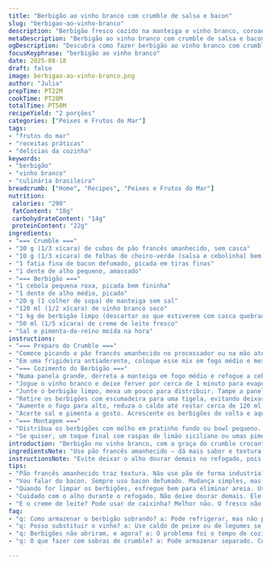 ```yaml
---
title: "Berbigão ao vinho branco com crumble de salsa e bacon"
slug: "berbigao-ao-vinho-branco"
description: "Berbigão fresco cozido na manteiga e vinho branco, coroado com um crumble crocante feito de pão velho, salsa fresca e bacon crocante. A combinação de texturas entre o marisco suculento e a cobertura crocante traz contraste que eleva o prato. Ajustes no tempo de cozimento e ingredientes trazem um toque brasileiro com toque de cheiro-verde e bacon defumado. Uma receita para quem gosta de frutos do mar com personalidade e praticidade no preparo."
metaDescription: "Berbigão ao vinho branco com crumble de salsa e bacon. Uma explosão de sabores e texturas que combina o mar com o crocante."
ogDescription: "Descubra como fazer berbigão ao vinho branco com crumble crocante de salsa e bacon. Uma iguaria que traz conforto e elegância ao prato."
focusKeyphrase: "berbigão ao vinho branco"
date: 2025-08-18
draft: false
image: berbigao-ao-vinho-branco.png
author: "Julia"
prepTime: PT22M
cookTime: PT28M
totalTime: PT50M
recipeYield: "2 porções"
categories: ["Peixes e Frutos do Mar"]
tags:
- "frutos do mar"
- "receitas práticas"
- "delícias da cozinha"
keywords:
- "berbigão"
- "vinho branco"
- "culinária brasileira"
breadcrumb: ["Home", "Recipes", "Peixes e Frutos do Mar"]
nutrition: 
 calories: "290"
 fatContent: "18g"
 carbohydrateContent: "14g"
 proteinContent: "22g"
ingredients:
- "=== Crumble ==="
- "30 g (1/3 xícara) de cubos de pão francês amanhecido, sem casca"
- "10 g (1/3 xícara) de folhas de cheiro-verde (salsa e cebolinha) bem picadas"
- "1 fatia fina de bacon defumado, picada em tiras finas"
- "1 dente de alho pequeno, amassado"
- "=== Berbigão ==="
- "1 cebola pequena roxa, picada bem fininha"
- "1 dente de alho médio, picado"
- "20 g (1 colher de sopa) de manteiga sem sal"
- "120 ml (1/2 xícara) de vinho branco seco"
- "1 kg de berbigão limpo (descartar os que estiverem com casca quebrada ou muito ligados)"
- "50 ml (1/5 xícara) de creme de leite fresco"
- "Sal e pimenta-do-reino moída na hora"
instructions:
- "=== Preparo do Crumble ==="
- "Comece picando o pão francês amanhecido no processador ou na mão até virar migalhas. Adicione a salsa e a cebolinha picadas, o bacon cortado em tiras finas e o alho amassado. Pulse só para misturar, mantendo uma textura granulada, sem virar pasta."
- "Em uma frigideira antiaderente, coloque esse mix em fogo médio e mexa quase sempre. Quer que doure devagar; para isso, fique atento às bordas e textura. Depois de 8 a 12 minutos, deve estar crocante e com cheiro de bacon tostado. Retire do fogo e deixe esfriar em prato aberto para não murchar."
- "=== Cozimento do Berbigão ==="
- "Numa panela grande, derreta a manteiga em fogo médio e refogue a cebola roxa até ficar translúcida e soltando aroma adocicado, uns 3 minutos. Adicione o alho picado e mexa só até soltar cheiro, cuidado para não queimar."
- "Jogue o vinho branco e deixe ferver por cerca de 1 minuto para evaporar o álcool, concentrando aroma."
- "Junte o berbigão limpo, mexa um pouco para distribuir. Tampe a panela e deixe cozinhar por uns 4 a 6 minutos, até que todos abram. Os que ficarem fechados devem ser descartados — já pus um no prato e foi areia garantida."
- "Retire os berbigões com escumadeira para uma tigela, evitando deixar areia no líquido."
- "Aumente o fogo para alto, reduza o caldo até restar cerca de 120 ml. Tem que engrossar e borbulhar, quase uma calda. Abaixe a chama, adicione o creme de leite, mexa delicadamente para incorporar sem talhar."
- "Acerte sal e pimenta a gosto. Acrescente os berbigões de volta e aqueça só para envolver na manteiga e creme, cerca de 2 minutos, sem deixar ferver forte."
- "=== Montagem ==="
- "Distribua os berbigões com molho em pratinho fundo ou bowl pequeno. Cubra generosamente com o crumble crocante e sirva imediatamente para manter textura."
- "Se quiser, um toque final com raspas de limão siciliano ou umas pimentas dedo-de-moça frescas picadinha traz frescor e leve picância."
introduction: "Berbigão no vinho branco, com a graça do crumble crocante, mistura texturas, aromas e sabores pra ninguém botar defeito. Lembro da primeira vez que tentei essa combinação, submetendo a receita francesa ao calor da cozinha brasileira. Troquei o pão de forma branco por pão francês amanhecido – resultado mais perfumado e crocante. O bacon defumado, quase uma heresia, trouxe uma profundidade inesperada, com o cheiro invadindo a casa enquanto dourava. Não é só fruto do mar, é conforto com um chute de personalidade. O segredo é na redução do molho: a hora que o vinho borbulha e a manteiga brilha, aí sim começa o jogo. E a crocância do crumble? Sinal de que não pode nem esperar, senão perde o charme."
ingredientsNote: "Use pão francês amanhecido – dá mais sabor e textura comparado ao pão de forma industrial, que fica mole rápido. Para o crumble, a mistura de salsa com cebolinha transforma o cheiro-verde em algo mais brasileiro, lembre sempre de picar bem. Bacon defumado é melhor que peito de bacon fresco, evita aquela gordura em excesso e solta um aroma único. Limpe bem o berbigão, esfregando cascas em água fria, e jogue fora os que estejam com a concha quebrada ou bem fechada depois de cozinhar, evita areia e impurezas. Creme de leite fresco ajuda a não talhar quando esquentado leve, creme de caixa pode quebrar. Se quiser versão vegana, substituir manteiga por azeite e creme por creme vegetal – mas aí perde um pouco a riqueza do molho."
instructionsNote: "Evite deixar o alho dourar demais no refogado, pois amargor domina rápido. O segredo do crumble é paciência: mexa lentamente, não acelere, senão queima por fora e fica cru dentro. Cozinhar as berbigões até abrirem é crucial; se ficar on/off, vai virar areia ou berbigão cru. Reduzir o molho faz a mágica de concentrar os sabores, olho na cor dourada da calda e na textura pegajosa para saber quando está certo. Acrescentar o creme por último evita que o molho talhe e perde a consistência. Reaqueça berbigões com a chama baixo e rápido, só para aquecer, senão endurece. Sirva assim que as texturas estiverem definidas – crumble crocante, marisco suculento, caldo denso –, porque a umidade tira a graça da crocância em segundos."
tips:
- "Pão francês amanhecido traz textura. Não use pão de forma industrial. Ele fica mole; o correto é crocante. Se não tiver, experimente torradas. A crocância do crumble é crucial para o prato."
- "Vou falar do bacon. Sempre uso bacon defumado. Mudança simples, mas significativa. Traz um sabor profundo e um aroma que invade. Se não encontrar, tente usar pancetta, mas o sabor não será o mesmo."
- "Quando for limpar os berbigões, esfregue bem para eliminar areia. Use água fria. Descarte os que estão com conchas quebradas. Isso evita que comam areia. Uma dor de cabeça a menos na hora de servir."
- "Cuidado com o alho durante o refogado. Não deixe dourar demais. Ele ficou amargo rapidinho. Apenas o suficiente para liberar o aroma. Sinto a diferença no sabor quando acerto o ponto."
- "E o creme de leite? Pode usar de caixinha? Melhor não. O fresco não talha com o calor. Apenas quente. Se usar o de caixinha, arrisque, mas pode talhar. O sabor do fresco é bem mais rico."
faq:
- "q: Como armazenar o berbigão sobrando? a: Pode refrigerar, mas não por muito. Melhor consumir na hora. Se sobrar, armazene sem o molho. O caldo não fica bem. Oideia é reaquecer no dia seguinte."
- "q: Posso substituir o vinho? a: Use caldo de peixe ou de legumes se não quiser álcool. O sabor vai mudar um pouco. Mas ainda assim traz profundidade. Fungos e queijo podem camuflar o gosto."
- "q: Berbigões não abriram, e agora? a: O problema foi o tempo de cozimento. A temperatura pode não ter sido suficiente. Mantenha a tampa na panela! O vapor ajuda. Se não abrir, joga fora. Não vale a pena."
- "q: O que fazer com sobras de crumble? a: Pode armazenar separado. Coloque num recipiente fechado. Fica bom em saladas ou sopas. A crocância é mantida por alguns dias, mas consuma rápido."

---
```

